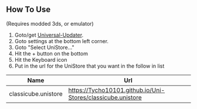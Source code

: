 ## How To Use 
(Requires modded 3ds, or emulator)
 1. Goto/get [Universal-Updater](https://universal-team.net/projects/universal-updater.html#downloads).
 2. Goto settings at the bottom left corner.
 3. Goto "Select UniStore..."
 4. Hit the + button on the bottom
 5. Hit the Keyboard icon
 6. Put in the url for the UniStore that you want in the follow in list

|Name|Url|
|-|-|
|classicube.unistore|https://Tycho10101.github.io/Uni-Stores/classicube.unistore|
